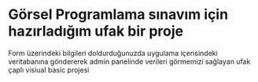 # Görsel Programlama sınavım için hazırladığım ufak bir proje

Form üzerindeki bilgileri doldurduğunuzda uygulama içerisindeki veritabanına göndererek admin panelinde verileri görmemizi sağlayan ufak çaplı visiual basic projesi
